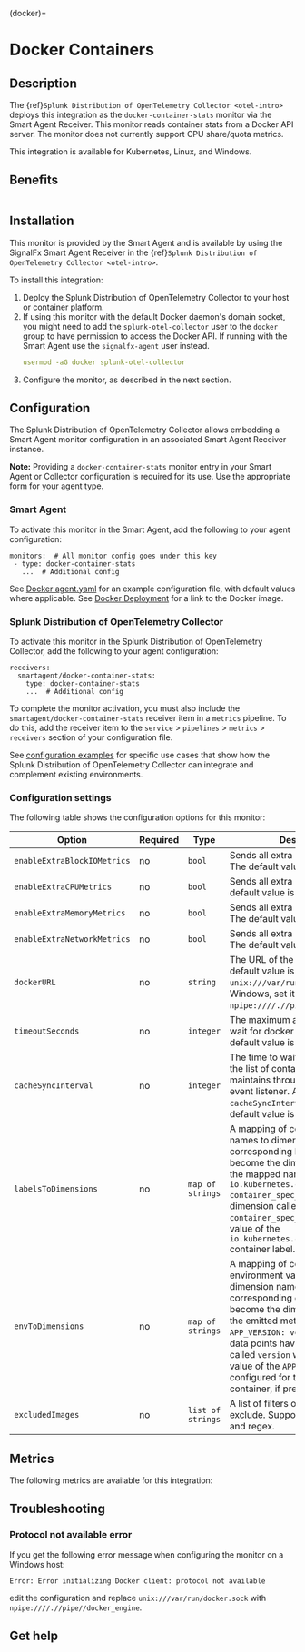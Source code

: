 (docker)=

# Docker Containers

<meta name="description" content="Documentation on the docker monitor">

## Description

The {ref}`Splunk Distribution of OpenTelemetry Collector <otel-intro>` deploys this integration as the `docker-container-stats` monitor via the Smart Agent Receiver. This monitor reads container stats from a Docker API server. The monitor does not currently support CPU share/quota metrics.

This integration is available for Kubernetes, Linux, and Windows.

## Benefits

```{include} /_includes/benefits.md
```

## Installation

This monitor is provided by the Smart Agent and is available by using the SignalFx Smart Agent Receiver in the {ref}`Splunk Distribution of OpenTelemetry Collector <otel-intro>`.

To install this integration:

1. Deploy the Splunk Distribution of OpenTelemetry Collector to your host or container platform.
2. If using this monitor with the default Docker daemon's domain socket, you might need to add the `splunk-otel-collector` user to the `docker` group to have permission to access the Docker API. If running with the Smart Agent use the `signalfx-agent` user instead.
   ```yaml
   usermod -aG docker splunk-otel-collector
   ```
3. Configure the monitor, as described in the next section.

## Configuration

The Splunk Distribution of OpenTelemetry Collector allows embedding a Smart Agent monitor configuration in an associated Smart Agent Receiver instance.

**Note:** Providing a `docker-container-stats` monitor entry in your Smart Agent or Collector configuration is required for its use. Use the appropriate form for your agent type.

### Smart Agent

To activate this monitor in the Smart Agent, add the following to your agent configuration:

```
monitors:  # All monitor config goes under this key
 - type: docker-container-stats
   ...  # Additional config
```

See <a href="https://github.com/signalfx/signalfx-agent/blob/main/deployments/docker/agent.yaml" target="_blank">Docker agent.yaml</a> for an example configuration file, with default values where applicable. See [Docker Deployment](https://github.com/signalfx/signalfx-agent/blob/main/deployments/docker) for a link to the Docker image.

### Splunk Distribution of OpenTelemetry Collector

To activate this monitor in the Splunk Distribution of OpenTelemetry Collector, add the following to your agent configuration:

```
receivers:
  smartagent/docker-container-stats:
    type: docker-container-stats
    ...  # Additional config
```

To complete the monitor activation, you must also include the `smartagent/docker-container-stats` receiver item in a `metrics` pipeline. To do this, add the receiver item to the `service` > `pipelines` > `metrics` > `receivers` section of your configuration file.

See <a href="https://github.com/signalfx/splunk-otel-collector/tree/main/examples" target="_blank">configuration examples</a> for specific use cases that show how the Splunk Distribution of OpenTelemetry Collector can integrate and complement existing environments.

### Configuration settings

The following table shows the configuration options for this monitor:

| Option | Required | Type | Description |
| --- | --- | --- | --- |
| `enableExtraBlockIOMetrics` | no | `bool` | Sends all extra block IO metrics. The default value is `false` |
| `enableExtraCPUMetrics` | no | `bool` | Sends all extra CPU metrics. The default value is `false` |
| `enableExtraMemoryMetrics` | no | `bool` | Sends all extra memory metrics. The default value is `false` |
| `enableExtraNetworkMetrics` | no | `bool` | Sends all extra network metrics. The default value is `false` |
| `dockerURL` | no | `string` | The URL of the docker server. The default value is `unix:///var/run/docker.sock`. For Windows, set it to `npipe:////.//pipe//docker_engine`. |
| `timeoutSeconds` | no | `integer` | The maximum amount of time to wait for docker API requests. The default value is `5` |
| `cacheSyncInterval` | no | `integer` | The time to wait before resyncing the list of containers the monitor maintains through the docker event listener. An example is `cacheSyncInterval: "20m"` The default value is `60m` |
| `labelsToDimensions` | no | `map of strings` | A mapping of container label names to dimension names. The corresponding label values become the dimension value for the mapped name. For example, `io.kubernetes.container.name: container_spec_name` results in a dimension called `container_spec_name` that has the value of the `io.kubernetes.container.name` container label. |
| `envToDimensions` | no | `map of strings` | A mapping of container environment variable names to dimension names. The corresponding env var values become the dimension values on the emitted metrics. For example, `APP_VERSION: version` results in data points having a dimension called `version` whose value is the value of the `APP_VERSION` envvar configured for that particular container, if present. |
| `excludedImages` | no | `list of strings` | A list of filters of images to exclude. Supports literals, globs, and regex. |


## Metrics

The following metrics are available for this integration:

<div class="metrics-yaml" url="https://raw.githubusercontent.com/signalfx/integrations/main/docker/metrics.yaml"></div>


## Troubleshooting

### Protocol not available error

If you get the following error message when configuring the monitor on a Windows host:

```
Error: Error initializing Docker client: protocol not available
```

edit the configuration and replace `unix:///var/run/docker.sock` with `npipe:////.//pipe//docker_engine`.

## Get help

```{include} /_includes/troubleshooting.md
```
